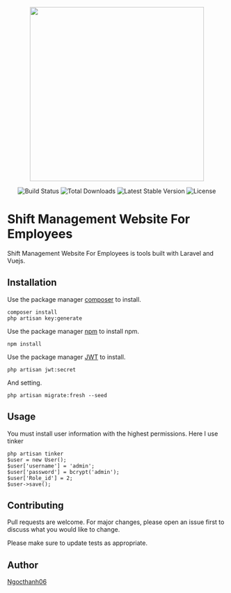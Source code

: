 <p align="center"><img src="https://i.imgur.com/84BIPpB.png" width="400"></p>

<p align="center">
<img src="https://travis-ci.org/laravel/framework.svg" alt="Build Status">
<img src="https://poser.pugx.org/laravel/framework/d/total.svg" alt="Total Downloads">
<img src="https://poser.pugx.org/laravel/framework/v/stable.svg" alt="Latest Stable Version">
<img src="https://poser.pugx.org/laravel/framework/license.svg" alt="License">
</p>

# Shift Management Website For Employees

Shift Management Website For Employees is tools built with Laravel and Vuejs.

## Installation


Use the package manager [composer](https://getcomposer.org/) to install.


```
composer install
php artisan key:generate
```
Use the package manager [npm](https://www.npmjs.com/package/npm) to install npm.


```
npm install
```
Use the package manager [JWT](https://jwt-auth.readthedocs.io/en/develop/quick-start/) to install.


```
php artisan jwt:secret
```
And setting.

```
php artisan migrate:fresh --seed
```
## Usage

You must install user information with the highest permissions. Here I use tinker

```
php artisan tinker
$user = new User();
$user['username'] = 'admin';
$user['password'] = bcrypt('admin');
$user['Role_id'] = 2;
$user->save(); 
```

## Contributing
Pull requests are welcome. For major changes, please open an issue first to discuss what you would like to change.

Please make sure to update tests as appropriate.

## Author
[Ngocthanh06](https://github.com/ngocthanh06)
